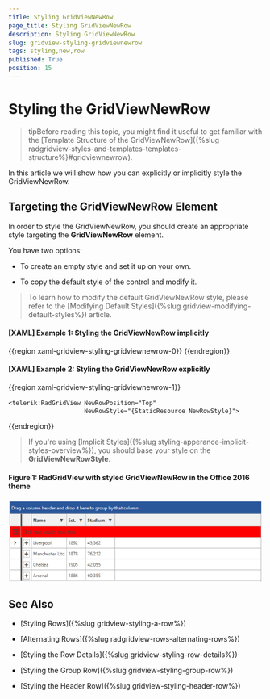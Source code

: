 ```yaml
---
title: Styling GridViewNewRow
page_title: Styling GridViewNewRow
description: Styling GridViewNewRow
slug: gridview-styling-gridviewnewrow
tags: styling,new,row
published: True
position: 15
---
```


# Styling the GridViewNewRow

>tipBefore reading this topic, you might find it useful to get familiar with the [Template Structure of the GridViewNewRow]({%slug radgridview-styles-and-templates-templates-structure%}#gridviewnewrow).

In this article we will show how you can explicitly or implicitly style the GridViewNewRow.

## Targeting the GridViewNewRow Element

In order to style the GridViewNewRow, you should create an appropriate style targeting the __GridViewNewRow__ element.

You have two options:

* To create an empty style and set it up on your own.

* To copy the default style of the control and modify it.

>To learn how to modify the default GridViewNewRow style, please refer to the [Modifying Default Styles]({%slug gridview-modifying-default-styles%}) article.

#### __[XAML] Example 1: Styling the GridViewNewRow implicitly__

{{region xaml-gridview-styling-gridviewnewrow-0}}
	<Style TargetType="telerik:GridViewNewRow">
        <Setter Property="Background" Value="Red" />
    </Style>
{{endregion}}

#### __[XAML] Example 2: Styling the GridViewNewRow explicitly__

{{region xaml-gridview-styling-gridviewnewrow-1}}
    <Style x:Key="NewRowStyle" TargetType="telerik:GridViewNewRow">
        <Setter Property="Background" Value="Red" />
    </Style>

    <telerik:RadGridView NewRowPosition="Top"
                         NewRowStyle="{StaticResource NewRowStyle}">
{{endregion}}

>If you're using [Implicit Styles]({%slug styling-apperance-implicit-styles-overview%}), you should base your style on the __GridViewNewRowStyle__.

#### __Figure 1: RadGridView with styled GridViewNewRow in the Office 2016 theme__

![RadGridView with styled GridViewNewRow](images/gridview-newrow-styling.png)

## See Also

 * [Styling Rows]({%slug gridview-styling-a-row%})

 * [Alternating Rows]({%slug radgridview-rows-alternating-rows%})

 * [Styling the Row Details]({%slug gridview-styling-row-details%})

 * [Styling the Group Row]({%slug gridview-styling-group-row%})

 * [Styling the Header Row]({%slug gridview-styling-header-row%})